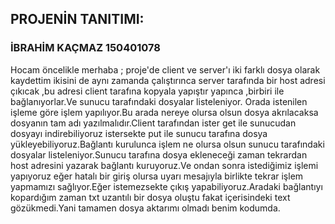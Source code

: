 ## PROJENİN TANITIMI:
### İBRAHİM KAÇMAZ 150401078
Hocam öncelikle merhaba ;
proje'de client ve server'ı iki farklı dosya olarak kaydettim 
ikisini de aynı zamanda çalıştırınca server tarafında bir host adresi çıkıcak ,bu adresi client tarafına 
kopyala yapıştır yapınca ,birbiri ile bağlanıyorlar.Ve sunucu tarafındaki dosyalar listeleniyor.
Orada istenilen işleme göre işlem yapılıyor.Bu arada nereye olursa olsun dosya akrılacaksa 
dosyanın tam adı yazılmalıdır.Client tarafından ister get ile sunucudan dosyayı 
indirebiliyoruz istersekte put ile sunucu tarafına dosya yükleyebiliyoruz.Bağlantı kurulunca işlem ne 
olursa olsun sunucu tarafındaki dosyalar listeleniyor.Sunucu tarafına dosya ekleneceği zaman tekrardan
host adresini yazarak bağlantı kuruyoruz.Ve ondan sonra istediğimiz işlemi yapıyoruz eğer 
hatalı bir giriş olursa uyarı mesajıyla birlikte tekrar işlem yapmamızı sağlıyor.Eğer istemezsekte
çıkış yapabiliyoruz.Aradaki bağlantıyı kopardığım zaman txt uzantılı bir dosya oluştu fakat içerisindeki 
text gözükmedi.Yani tamamen dosya aktarımı olmadı benim kodumda.
